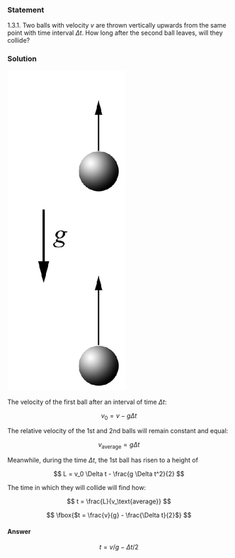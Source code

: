 ###  Statement

$1.3.1.$ Two balls with velocity $v$ are thrown vertically upwards from the same point with time interval $\Delta t$. How long after the second ball leaves, will they collide?

### Solution

![|267x721, 12%](../../img/1.3.1/1.3.1.png) 

The velocity of the first ball after an interval of time $\Delta t$:

$$
v_0 = v - g \Delta t
$$

The relative velocity of the 1st and 2nd balls will remain constant and equal:

$$
v_\text{average} = g \Delta t
$$

Meanwhile, during the time $\Delta t$, the 1st ball has risen to a height of

$$
L = v_0 \Delta t - \frac{g \Delta t^2}{2}
$$

The time in which they will collide will find how:

$$
t = \frac{L}{v_\text{average}}
$$

$$
\fbox{$t = \frac{v}{g} - \frac{\Delta t}{2}$}
$$

#### Answer

$$
t = v/g − \Delta t/2
$$